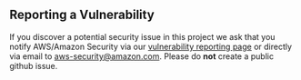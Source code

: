 ## Reporting a Vulnerability

If you discover a potential security issue in this project we ask that you notify AWS/Amazon Security 
via our [vulnerability reporting page](http://aws.amazon.com/security/vulnerability-reporting/) or directly via email to aws-security@amazon.com. 
Please do **not** create a public github issue.
